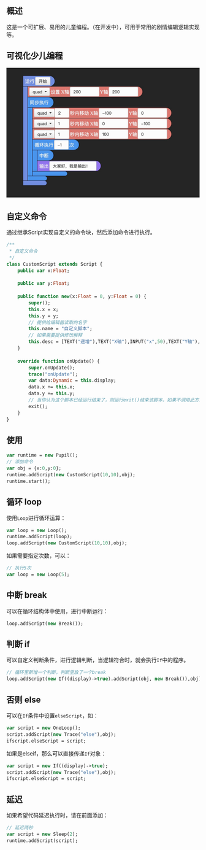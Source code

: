 ## 概述
这是一个可扩展、易用的儿童编程。（在开发中），可用于常用的剧情编辑逻辑实现等。

## 可视化少儿编程
![avatar](/desc.png)

## 自定义命令
通过继承Script实现自定义的命令块，然后添加命令进行执行。
```haxe
/**
 * 自定义命令
 */
class CustomScript extends Script {
	public var x:Float;

	public var y:Float;

	public function new(x:Float = 0, y:Float = 0) {
		super();
		this.x = x;
		this.y = y;
		// 提供给编辑器读取的名字
		this.name = "自定义脚本";
		// 如果需要提供修改解释
		this.desc = [TEXT("递增"),TEXT("X轴"),INPUT("x",50),TEXT("Y轴"),INPUT("y",50)];
	}

	override function onUpdate() {
		super.onUpdate();
		trace("onUpdate");
		var data:Dynamic = this.display;
		data.x += this.x;
		data.y += this.y;
        // 当你认为这个脚本已经运行结束了，则运行exit()结束该脚本，如果不调用此方法，onUpdate会不停执行，直到exit()
		exit();
	}
}
```

## 使用
```haxe
var runtime = new Pupil();
// 添加命令
var obj = {x:0,y:0};
runtime.addScript(new CustomScript(10,10),obj);
runtime.start();
```

## 循环 loop
使用`Loop`进行循环运算：
```haxe
var loop = new Loop();
runtime.addScript(loop);
loop.addScript(new CustomScript(10,10),obj);
```
如果需要指定次数，可以：
```haxe
// 执行5次
var loop = new Loop(5);
```

## 中断 break
可以在循环结构体中使用，进行中断运行：
```haxe
loop.addScript(new Break());
```

## 判断 if
可以自定义判断条件，进行逻辑判断，当逻辑符合时，就会执行`If`中的程序。
```haxe
// 循环里新增一个判断，判断里放了一个break
loop.addScript(new If((display)->true).addScript(obj, new Break()),obj);
```

## 否则 else
可以在`If`条件中设置`elseScript`，如：
```haxe
var script = new OneLoop();
script.addScript(new Trace("else"),obj);
ifscript.elseScript = script;
```
如果是elseif，那么可以直接传递`If`对象：
```haxe
var script = new If((display)->true);
script.addScript(new Trace("else"),obj);
ifscript.elseScript = script;
```

## 延迟
如果希望代码延迟执行时，请在前面添加：
```haxe
// 延迟两秒
var script = new Sleep(2);
runtime.addScript(script);
```